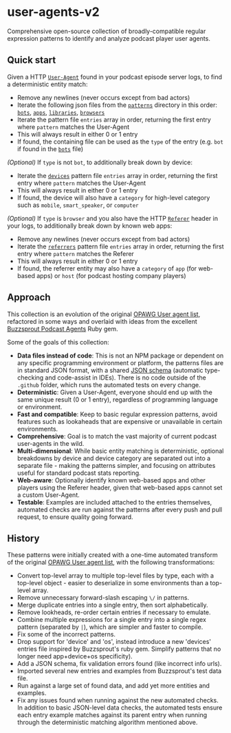 # user-agents-v2

Comprehensive open-source collection of broadly-compatible regular expression patterns to identify and analyze podcast player user agents.

## Quick start

Given a HTTP [`User-Agent`](https://developer.mozilla.org/en-US/docs/Web/HTTP/Headers/User-Agent) found in your podcast episode server logs, to find a deterministic entity match:
 - Remove any newlines (never occurs except from bad actors)
 - Iterate the following json files from the [`patterns`](/patterns) directory in this order: [`bots`](/patterns/bots.json), [`apps`](/patterns/apps.json), [`libraries`](/patterns/libraries.json), [`browsers`](/patterns/browsers.json)
 - Iterate the pattern file `entries` array in order, returning the first entry where `pattern` matches the User-Agent
 - This will always result in either 0 or 1 entry
 - If found, the containing file can be used as the `type` of the entry (e.g. `bot` if found in the [`bots`](/patterns/bots.json) file)

_(Optional)_ If `type` is not `bot`, to additionally break down by device:
 - Iterate the [`devices`](/patterns/devices.json) pattern file `entries` array in order, returning the first entry where `pattern` matches the User-Agent
 - This will always result in either 0 or 1 entry
 - If found, the device will also have a `category` for high-level category such as `mobile`, `smart_speaker`, or `computer`

_(Optional)_ If `type` is `browser` and you also have the HTTP [`Referer`](https://developer.mozilla.org/en-US/docs/Web/HTTP/Headers/Referer) header in your logs, to additionally break down by known web apps:
 - Remove any newlines (never occurs except from bad actors)
 - Iterate the [`referrers`](/patterns/referrers.json) pattern file `entries` array in order, returning the first entry where `pattern` matches the Referer
 - This will always result in either 0 or 1 entry
 - If found, the referrer entity may also have a `category` of `app` (for web-based apps) or `host` (for podcast hosting company players)

## Approach

This collection is an evolution of the original [OPAWG User agent list](https://github.com/opawg/user-agents), refactored in some ways and overlaid with ideas from the excellent [Buzzsprout Podcast Agents](https://github.com/buzzsprout/podcast-agent) Ruby gem.

Some of the goals of this collection:
 - **Data files instead of code**: This is not an NPM package or dependent on any specific programming environment or platform, the patterns files are in standard JSON format, with a shared [JSON schema](/schemas/patterns.schema.json) (automatic type-checking and code-assist in IDEs). There is no code outside of the `.github` folder, which runs the automated tests on every change.
 - **Deterministic**: Given a User-Agent, everyone should end up with the same unique result (0 or 1 entry), regardless of programming language or environment.
 - **Fast and compatible**: Keep to basic regular expression patterns, avoid features such as lookaheads that are expensive or unavailable in certain environments.
 - **Comprehensive**: Goal is to match the vast majority of current podcast user-agents in the wild.
 - **Multi-dimensional**: While basic entity matching is deterministic, optional breakdowns by device and device category are separated out into a separate file - making the patterns simpler, and focusing on attributes useful for standard podcast stats reporting.
 - **Web-aware**: Optionally identify known web-based apps and other players using the Referer header, given that web-based apps cannot set a custom User-Agent.
 - **Testable**: Examples are included attached to the entries themselves, automated checks are run against the patterns after every push and pull request, to ensure quality going forward.

## History

These patterns were initially created with a one-time automated transform of the original [OPAWG User agent list](https://github.com/opawg/user-agents), with the following transformations:
 - Convert top-level array to multiple top-level files by type, each with a top-level object - easier to deserialize in some environments than a top-level array.
 - Remove unnecessary forward-slash escaping `\/` in patterns.
 - Merge duplicate entries into a single entry, then sort alphabetically.
 - Remove lookheads, re-order certain entries if necessary to emulate.
 - Combine multiple expressions for a single entry into a single regex pattern (separated by `|`), which are simpler and faster to compile.
 - Fix some of the incorrect patterns.
 - Drop support for 'device' and 'os', instead introduce a new 'devices' entries file inspired by Buzzsprout's ruby gem. Simplify patterns that no longer need app+device+os specificity).
 - Add a JSON schema, fix validation errors found (like incorrect info urls).
 - Imported several new entries and examples from Buzzsprout's test data file.
 - Run against a large set of found data, and add yet more entities and examples.
 - Fix any issues found when running against the new automated checks.  In addition to basic JSON-level data checks, the automated tests ensure each entry example matches against its parent entry when running through the deterministic matching algorithm mentioned above.

